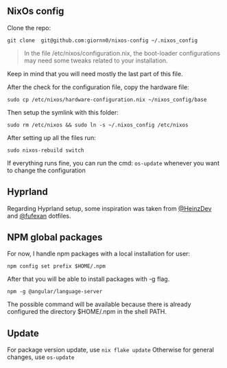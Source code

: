 ## NixOs config

Clone the repo:

```
git clone  git@github.com:giornn0/nixos-config ~/.nixos_config
```

> In the file /etc/nixos/configuration.nix, the boot-loader configurations
> may need some tweaks related to your installation.

Keep in mind that you will need mostly the last part of this file.

After the check for the configuration file, copy the hardware file:

```
sudo cp /etc/nixos/hardware-configuration.nix ~/nixos_config/base
```

Then setup the symlink with this folder:

```
sudo rm /etc/nixos && sudo ln -s ~/.nixos_config /etc/nixos
```

After setting up all the files run:

```
sudo nixos-rebuild switch
```

If everything runs fine, you can run the cmd: `os-update` whenever you want to change the configuration

## Hyprland

Regarding Hyprland setup, some inspiration was taken from [@HeinzDev](https://github.com/HeinzDev/Hyprland-dotfiles) and [@fufexan](https://github.com/fufexan/dotfiles/tree/main/home) dotfiles.

## NPM global packages

For now, I handle npm packages with a local installation for user:

```
npm config set prefix $HOME/.npm
```

After that you will be able to install packages with -g flag.

```
npm -g @angular/language-server
```

The possible command will be available because there is already configured the directory
$HOME/.npm in the shell PATH.

## Update

For package version update, use `nix flake update`
Otherwise for general changes, use `os-update`
